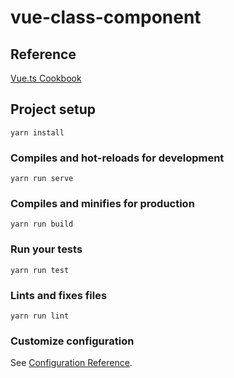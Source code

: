 # vue-class-component

## Reference
[Vue.ts Cookbook](https://www.notion.so/Vue-ts-Cookbook-8de3197fa15b40b39297f66e08e62c4a)


## Project setup
```
yarn install
```

### Compiles and hot-reloads for development
```
yarn run serve
```

### Compiles and minifies for production
```
yarn run build
```

### Run your tests
```
yarn run test
```

### Lints and fixes files
```
yarn run lint
```

### Customize configuration
See [Configuration Reference](https://cli.vuejs.org/config/).
